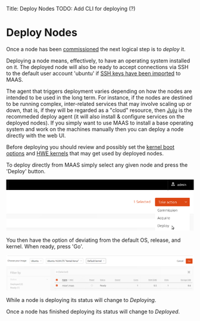 Title: Deploy Nodes
TODO:  Add CLI for deploying (?)


# Deploy Nodes

Once a node has been [commissioned](./installconfig-commission-nodes.html) the
next logical step is to *deploy* it.

Deploying a node means, effectively, to have an operating system installed on
it. The deployed node will also be ready to accept connections via SSH to the
default user account 'ubuntu' if
[SSH keys have been imported](./manage-account.html#ssh-keys) to MAAS.

The agent that triggers deployment varies depending on how the nodes are
intended to be used in the long term. For instance, if the nodes are destined
to be running complex, inter-related services that may involve scaling up or
down, that is, if they will be regarded as a "cloud" resource, then
[Juju](https://jujucharms.com/docs/devel/getting-started) is the recommeded
deploy agent (it will also install & configure services on the deployed nodes).
If you simply want to use MAAS to install a base operating system and work on
the machines manually then you can deploy a node directly with the web UI.

Before deploying you should review and possibly set the
[kernel boot options](./installconfig-kernel.html) and
[HWE kernels](./installconfig-hwe-kernels.html) that may get used by deployed
nodes.

To deploy directly from MAAS simply select any given node and press the
'Deploy' button.

![deploy](./media/installconfig-deploy-nodes__deploy.png)

You then have the option of deviating from the default OS, release, and kernel.
When ready, press 'Go'.

![deploy go](./media/installconfig-deploy-nodes__deploy-go.png)

While a node is deploying its status will change to *Deploying*.

Once a node has finished deploying its status will change to *Deployed*.
